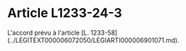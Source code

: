 # Article L1233-24-3

 

<div align="left">
  L'accord prévu à l'article [L. 1233-58](../LEGITEXT000006072050/LEGIARTI000006901071.md).